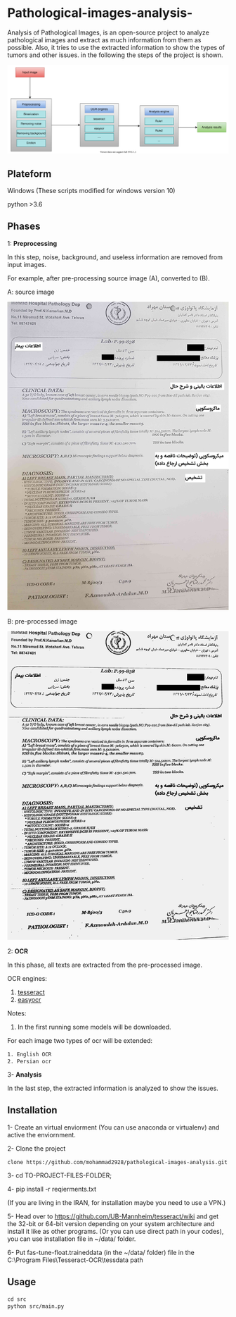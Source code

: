 # Pathological-images-analysis-
Analysis of Pathological Images, is an open-source project to analyze pathological images and extract as much information from them as possible. 
Also, it tries to use the extracted information to show the types of tumors and other issues. in the following the steps of the project is shown.

![no-image](https://raw.githubusercontent.com/mohammad2928/pathological-images-analysis/main/docs/images/pathalogical-image-analysis.svg)

## Plateform

Windows (These scripts modified for windows version 10)

python  >3.6

## Phases 

1: **Preprocessing**

In this step, noise, background, and useless information are removed from input images. 

For example, after pre-processing source image (A), converted to (B). 

A: source image 

![source image](https://raw.githubusercontent.com/mohammad2928/pathological-images-analysis/main/docs/images/source.jpg)

B: pre-processed image

![pre-processed image](https://raw.githubusercontent.com/mohammad2928/pathological-images-analysis/main/docs/images/pre-processed.jpg)


2: **OCR**

In this phase, all texts are extracted from the pre-processed image.

OCR engines:

1. [tesseract](https://github.com/madmaze/pytesseract)
2. [easyocr](https://github.com/JaidedAI/EasyOCR/tree/master/easyocr/character) 


Notes:

1. In the first running some models will be downloaded.

For each image two types of ocr will be extended:

    1. English OCR
    2. Persian ocr
 


3- **Analysis**

In the last step, the extracted information is analyzed to show the issues. 


## Installation

1- Create an virtual enviorment (You can use anaconda or virtualenv) and active the enviornment.

2- Clone the project

```
clone https://github.com/mohammad2928/pathological-images-analysis.git
```

3- cd TO-PROJECT-FILES-FOLDER;

4- pip install -r reqierments.txt

(If you are living in the IRAN, for installation maybe you need to use a VPN.)

5- Head over to https://github.com/UB-Mannheim/tesseract/wiki and get the 32-bit or 64-bit version depending on your system architecture and install it like as other programs. 
(Or you can use direct path in your codes), you can use installation file in ~/data/ folder.

6- Put fas-tune-float.traineddata (in the ~/data/ folder) file in the C:\Program Files\Tesseract-OCR\tessdata path 


## Usage 

```
cd src
python src/main.py

```
